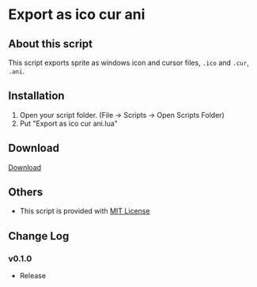 # Export as ico cur ani

## About this script

This script exports sprite as windows icon and cursor files, `.ico` and `.cur`, `.ani`.

## Installation

1. Open your script folder. (File -> Scripts -> Open Scripts Folder)
2. Put "Export as ico cur ani.lua"

## Download

[Download](https://raw.githubusercontent.com/Tsukina-7mochi/aseprite-scripts/master/icon-and-cursor/Export%20as%20ico%20cur%20ani.lua)

## Others

- This script is provided with [MIT License](https://github.com/Tsukina-7mochi/aseprite-scripts/blob/master/LICENSE)

## Change Log

### v0.1.0

- Release
